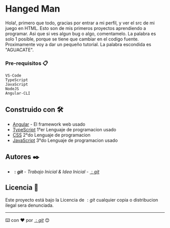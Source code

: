 # Hanged Man

Hola!, primero que todo, gracias por entrar a mi perfil, y ver el src de mi juego en HTML.  Esto son de mis primeros proyectos aprendiendo a programar. Asi que si ves algun bug o algo, comentamelo. La palabra es solo 1 posible, porque se tiene que cambiar en el codigo fuente. Proximamente voy a dar un pequeño tutorial. La palabra escondida es "AGUACATE".

### Pre-requisitos 📋

```
VS-Code
TypeScript
JavaScript
NodeJS
Angular-CLI
```

## Construido con 🛠️

* [Angular](https://angular.io/) - El framework web usado
* [TypeScript](https://www.typescriptlang.org/) 1°er Lenguaje de programacion usado
* [CSS](https://developer.mozilla.org/es/docs/Web/CSS) 2°do Lenguaje de programacion
* [JavaScript](https://www.javascript.com/) 3°do Lenguaje de programacion usado

## Autores ✒️

* **$:git$** - *Trabajo Inicial & Idea Inicial* - [$:git$](https://github.com/git-vscode)

## Licencia 📄

Este proyecto está bajo la Licencia de $:git$ cualquier copia o distribucion ilegal sera denunciada. 

---
⌨️ con ❤️ por [$:git$](https://github.com/git-vscode) 😊
